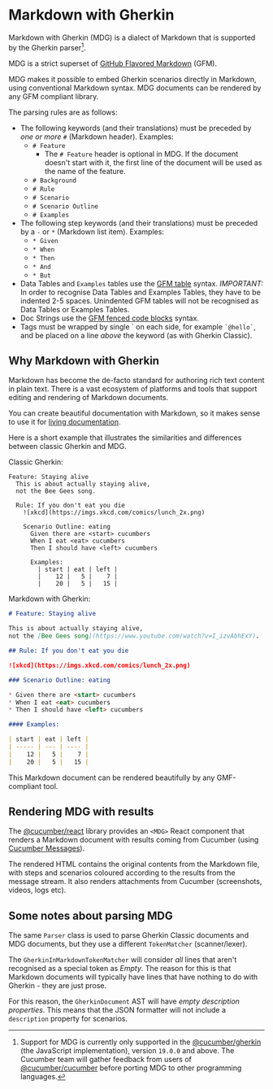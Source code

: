 # Markdown with Gherkin

Markdown with Gherkin (MDG) is a dialect of Markdown that is supported by
the Gherkin parser[^1].

MDG is a strict superset of [GitHub Flavored Markdown](https://github.github.com/gfm/) (GFM).

MDG makes it possible to embed Gherkin scenarios directly in Markdown, using
conventional Markdown syntax. MDG documents can be rendered by any GFM compliant library.

The parsing rules are as follows:

- The following keywords (and their translations) must be preceded by *one or more* `#` (Markdown header). Examples:
  - `# Feature`
    - The `# Feature` header is optional in MDG. If the document doesn't start with it,
      the first line of the document will be used as the name of the feature.
  - `# Background`
  - `# Rule`
  - `# Scenario`
  - `# Scenario Outline`
  - `# Examples`
- The following step keywords (and their translations) must be preceded by a `-` or `*` (Markdown list item). Examples:
  - `* Given`
  - `* When`
  - `* Then`
  - `* And`
  - `* But`
- Data Tables and `Examples` tables use the [GFM table](https://github.github.com/gfm/#tables-extension-)
syntax. *IMPORTANT:* In order to recognise Data Tables and Examples Tables, they have to be indented 2-5 spaces. Unindented GFM tables will not be recognised as Data Tables or Examples Tables.
- Doc Strings use the [GFM fenced code blocks](https://github.github.com/gfm/#fenced-code-blocks) syntax.
- Tags must be wrapped by single \` on each side, for example `` `@hello` ``, and be placed on a line *above* the keyword (as with Gherkin Classic).

## Why Markdown with Gherkin

Markdown has become the de-facto standard for authoring rich text content in
plain text. There is a vast ecosystem of platforms and tools that support
editing and rendering of Markdown documents.

You can create beautiful documentation with Markdown, so it makes sense to
use it for [living documentation](https://leanpub.com/bddbooks-formulation).

Here is a short example that illustrates the similarities and differences between
classic Gherkin and MDG.

Classic Gherkin:

```gherkin
Feature: Staying alive
  This is about actually staying alive,
  not the Bee Gees song.

  Rule: If you don't eat you die
    ![xkcd](https://imgs.xkcd.com/comics/lunch_2x.png)

    Scenario Outline: eating
      Given there are <start> cucumbers
      When I eat <eat> cucumbers
      Then I should have <left> cucumbers

      Examples:
        | start | eat | left |
        |    12 |   5 |    7 |
        |    20 |   5 |   15 |
```

Markdown with Gherkin:

```markdown
# Feature: Staying alive

This is about actually staying alive,
not the [Bee Gees song](https://www.youtube.com/watch?v=I_izvAbhExY).

## Rule: If you don't eat you die

![xkcd](https://imgs.xkcd.com/comics/lunch_2x.png)

### Scenario Outline: eating

* Given there are <start> cucumbers
* When I eat <eat> cucumbers
* Then I should have <left> cucumbers

#### Examples:

| start | eat | left |
| ----- | --- | ---- |
|    12 |   5 |    7 |
|    20 |   5 |   15 |

```

This Markdown document can be rendered beautifully by any GMF-compliant tool.

## Rendering MDG with results

The [@cucumber/react](../react/javascript) library provides an `<MDG>` React component that
renders a Markdown document with results coming from Cucumber (using [Cucumber Messages](../messages)).

The rendered HTML contains the original contents from the Markdown file, with
steps and scenarios coloured according to the results from the message stream.
It also renders attachments from Cucumber (screenshots, videos, logs etc).

## Some notes about parsing MDG

The same `Parser` class is used to parse Gherkin Classic documents and MDG documents, but
they use a different `TokenMatcher` (scanner/lexer).

The `GherkinInMarkdownTokenMatcher` will consider *all* lines that aren't recognised as a
special token as *Empty*. The reason for this is that Markdown documents will typically
have lines that have nothing to do with Gherkin - they are just prose.

For this reason, the `GherkinDocument` AST will have *empty description properties*. This means
that the JSON formatter will not include a `description` property for scenarios.

[^1]: Support for MDG is currently only supported in the [@cucumber/gherkin](../gherkin/javascript) (the JavaScript implementation), version `19.0.0` and above. The Cucumber team will gather feedback from users of [@cucumber/cucumber](https://www.npmjs.com/package/@cucumber/cucumber) before porting MDG to other programming languages.
